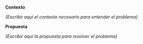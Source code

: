 **Contexto**

_{Escribir aquí el contexto necesario para entender el problema}_

**Propuesta**

_{Escribir aquí la propuesta para resolver el problema}_
